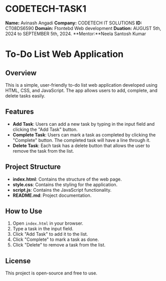 # CODETECH-TASK1
**Name:** Avinash Angadi
**Company:** CODETECH IT SOLUTIONS
**ID:** CT08DS6590
**Domain:** Ftontebd Web development
**Duation:** AUGUST 5th, 2024 to SEPTEMBER 5th,
2024.
**Mentor:**Neela Santosh Kumar


# To-Do List Web Application

## Overview
This is a simple, user-friendly to-do list web application developed using HTML, CSS, and JavaScript. The app allows users to add, complete, and delete tasks easily.

## Features
- **Add Task**: Users can add a new task by typing in the input field and clicking the "Add Task" button.
- **Complete Task**: Users can mark a task as completed by clicking the "Complete" button. The completed task will have a line through it.
- **Delete Task**: Each task has a delete button that allows the user to remove the task from the list.

## Project Structure
- **index.html**: Contains the structure of the web page.
- **style.css**: Contains the styling for the application.
- **script.js**: Contains the JavaScript functionality.
- **README.md**: Project documentation.

## How to Use
1. Open `index.html` in your browser.
2. Type a task in the input field.
3. Click "Add Task" to add it to the list.
4. Click "Complete" to mark a task as done.
5. Click "Delete" to remove a task from the list.

## License
This project is open-source and free to use.

